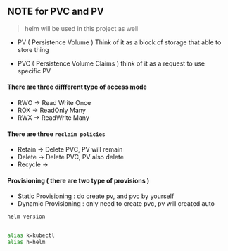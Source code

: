 ## NOTE for PVC and PV 
> helm will be used in this project as well 


- PV ( Persistence Volume ) 
    Think of it as a block of storage that able to store thing 

- PVC ( Persistence Volume Claims )
    think of it as a request to use specific PV 

#### There are three diffferent type of access mode 
- RWO -> Read Write Once 
- ROX -> ReadOnly Many 
- RWX -> ReadWrite Many 

#### There are three `reclaim policies` 
- Retain -> Delete PVC, PV will remain 
- Delete -> Delete PVC, PV also delete 
- Recycle -> 


#### Provisioning ( there are two type of provisions )
- Static Provisioning : 
    do create pv, and pvc by yourself 
- Dynamic Provisioning :
     only need to create pvc, pv will created auto

```bash
helm version


alias k=kubectl 
alias h=helm 
```